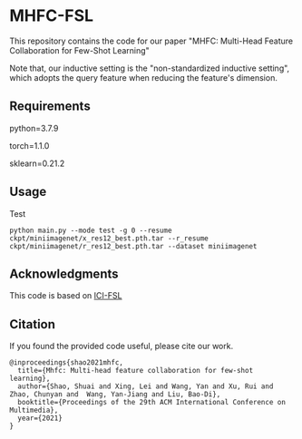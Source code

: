 # MHFC-FSL
This repository contains the code for our paper "MHFC: Multi-Head Feature Collaboration for Few-Shot Learning"

Note that, our inductive setting is the "non-standardized inductive setting", which adopts the query feature when reducing the feature's dimension.

## Requirements

python=3.7.9

torch=1.1.0

sklearn=0.21.2

## Usage
Test
```
python main.py --mode test -g 0 --resume ckpt/miniimagenet/x_res12_best.pth.tar --r_resume ckpt/miniimagenet/r_res12_best.pth.tar --dataset miniimagenet
```


## Acknowledgments

This code is based on [ICI-FSL](https://github.com/Yikai-Wang/ICI-FSL/blob/master/V1-CVPR20/)

## Citation

If you found the provided code useful, please cite our work.

```
@inproceedings{shao2021mhfc,
  title={Mhfc: Multi-head feature collaboration for few-shot learning},
  author={Shao, Shuai and Xing, Lei and Wang, Yan and Xu, Rui and Zhao, Chunyan and  Wang, Yan-Jiang and Liu, Bao-Di},
  booktitle={Proceedings of the 29th ACM International Conference on Multimedia},
  year={2021}
}
```